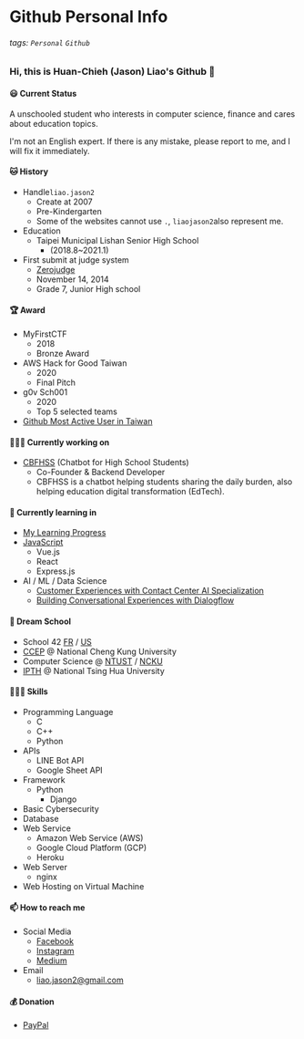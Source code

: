 # Github Personal Info
###### tags: `Personal` `Github`
### Hi, this is Huan-Chieh (Jason) Liao's Github 👋
#### 😃 Current Status 
A unschooled student who interests in computer science, finance and cares about education topics.

I'm not an English expert. If there is any mistake, please report to me, and I will fix it immediately.
#### 🐱 History
- Handle`liao.jason2`
    - Create at 2007
    - Pre-Kindergarten
    - Some of the websites cannot use `.`, `liaojason2`also represent me.
- Education
    - Taipei Municipal Lishan Senior High School
        - (2018.8~2021.1)
- First submit at judge system
    - [Zerojudge](https://zerojudge.tw/)
    - November 14, 2014
    - Grade 7, Junior High school
#### 🏆 Award 
- MyFirstCTF
    - 2018
    - Bronze Award
- AWS Hack for Good Taiwan 
    - 2020
    - Final Pitch
- g0v Sch001
    - 2020
    - Top 5 selected teams
- [Github Most Active User in Taiwan](https://commits.top/taiwan_private.html)
#### 👨🏻‍💻 Currently working on 
- [CBFHSS](https://fb.me/cbfhss) (Chatbot for High School Students)
    - Co-Founder & Backend Developer
    - CBFHSS is a chatbot helping students sharing the daily burden, also helping education digital transformation (EdTech).
#### 🌱 Currently learning in
- [My Learning Progress](https://github.com/liaojason2/learning_progress_and_resource)
- [JavaScript](https://github.com/liaojason2/javascript_practice)
    - Vue.js
    - React
    - Express.js
- AI / ML / Data Science
    - [Customer Experiences with Contact Center AI Specialization](https://www.coursera.org/specializations/customer-experience-gcp)
    - [Building Conversational Experiences with Dialogflow](https://www.coursera.org/learn/conversational-experiences-dialogflow)
#### 🏫 Dream School
- School 42 [FR](https://www.42.fr/) / [US](https://www.42.us.org/)
- [CCEP](https://ccep.ncku.edu.tw/) @ National Cheng Kung University
- Computer Science @ [NTUST](https://www.csie.ntust.edu.tw/) / [NCKU](http://www.csie.ncku.edu.tw/ncku_csie/)
- [IPTH](http://ipth.site.nthu.edu.tw/) @ National Tsing Hua University
#### 👨🏼‍🔧 Skills
- Programming Language
    - C
    - C++
    - Python
- APIs
    - LINE Bot API
    - Google Sheet API
- Framework
    - Python
        - Django
- Basic Cybersecurity
- Database
- Web Service
    - Amazon Web Service (AWS)
    - Google Cloud Platform (GCP)
    - Heroku
- Web Server
    - nginx
- Web Hosting on Virtual Machine
#### 📫 How to reach me
- Social Media
    - [Facebook](https://fb.me/liaojason2)
    - [Instagram](https://instagram.com/liao.jason2)
    - [Medium](https://medium.com/@liao.jason2)
- Email
    - liao.jason2@gmail.com 
#### 💰 Donation
- [PayPal](https://paypal.me/liaojason2)


<!--
**liaojason2/liaojason2** is a ✨ _special_ ✨ repository because its `README.md` (this file) appears on your GitHub profile.

Here are some ideas to get you started:

- 🔭 I’m currently working on ...
- 🌱 I’m currently learning ...
- 👯 I’m looking to collaborate on ...
- 🤔 I’m looking for help with ...
- 💬 Ask me about ...
- 📫 How to reach me: ...
- 😄 Pronouns: ...
- ⚡ Fun fact: ...
-->


